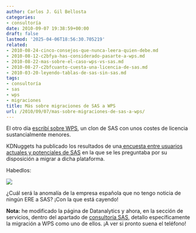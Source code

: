 ```yaml
---
author: Carlos J. Gil Bellosta
categories:
- consultoría
date: 2010-09-07 19:38:59+00:00
draft: false
lastmod: '2025-04-06T18:56:30.705219'
related:
- 2010-08-24-cinco-consejos-que-nunca-leera-quien-debe.md
- 2010-08-12-c2bfya-has-considerado-pasarte-a-wps.md
- 2010-08-22-mas-sobre-el-caso-wps-vs-sas.md
- 2010-08-27-c2bfcuanto-cuesta-una-licencia-de-sas.md
- 2010-03-20-leyendo-tablas-de-sas-sin-sas.md
tags:
- consultoría
- sas
- wps
- migraciones
title: Más sobre migraciones de SAS a WPS
url: /2010/09/07/mas-sobre-migraciones-de-sas-a-wps/
---
```


El otro día [escribí sobre WPS](http://www.datanalytics.com/2010/08/12/ya-has-considerado-pasarte-a-wps/), un clon de SAS con unos costes de licencia sustancialmente menores.

KDNuggets ha publicado los resultados de una[ encuesta entre usuarios actuales y potenciales de SAS](http://www.kdnuggets.com/polls/2010/switching-from-sas-to-wps.html) en la que se les preguntaba por su disposición a migrar a dicha plataforma.

Habedlos:

[![](/wp-uploads/2010/09/resultados_encuesta_migracion_sas.png#center)
](/wp-uploads/2010/09/resultados_encuesta_migracion_sas.png#center)

¿Cuál será la anomalía de la empresa española que no tengo noticia de ningún ERE a SAS? ¡Con la que está cayendo!

**Nota:** he modificado la página de Datanalytics y ahora, en la sección de servicios, dentro del apartado de [consultoría SAS](http://www.datanalytics.com/consultoria_sas.html), detallo específicamente la migración a WPS como uno de ellos. ¡A ver si pronto suena el teléfono!
